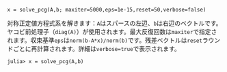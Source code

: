 ```
x = solve_pcg(A,b; maxiter=5000,eps=1e-15,reset=50,verbose=false)
```

対称正定値方程式系を解きます：`A`はスパースの左辺、`b`は右辺のベクトルです。ヤコビ前処理子（`diag(A)`）が使用されます。最大反復回数は`maxiter`で指定されます。収束基準`eps`は`norm(b-A*x)/norm(b)`です。残差ベクトルは`reset`ラウンドごとに再計算されます。詳細は`verbose=true`で表示されます。

```juliadoctest
julia> x = solve_pcg(A,b)
```
